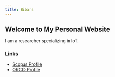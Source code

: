 ```yaml
---
title: Bibars
---
```


## Welcome to My Personal Website

I am a researcher specializing in IoT.

### Links

- [Scopus Profile](your-scopus-link)
- [ORCID Profile](your-orcid-link)
